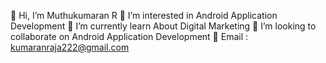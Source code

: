 👋 Hi, I’m Muthukumaran R
👀 I’m interested in Android Application Development
🌱 I’m currently learn About Digital Marketing
💞️ I’m looking to collaborate on Android Application Development
📧 Email : kumaranraja222@gmail.com
